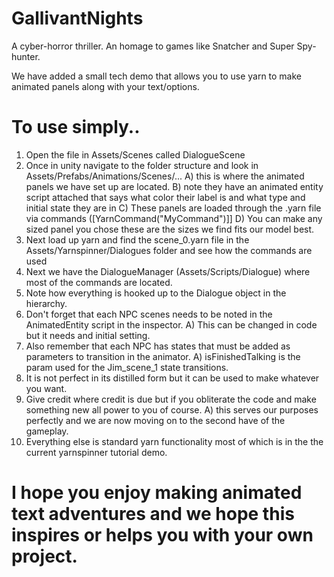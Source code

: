 # GallivantNights
A cyber-horror thriller. An homage to games like Snatcher and Super Spy-hunter.

We have added a small tech demo that allows you to use yarn to make animated panels along with your text/options.

# To use simply..
1.  Open the file in Assets/Scenes called DialogueScene
2. Once in unity navigate to the folder structure and look in Assets/Prefabs/Animations/Scenes/...
  A) this is where the animated panels we have set up are located.
  B) note they have an animated entity script attached that says what color their label is and what type and initial state they are in
  C) These panels are loaded through the .yarn file via commands ([YarnCommand("MyCommand")]]
  D) You can make any sized panel you chose these are the sizes we find fits our model best.
3. Next load up yarn and find the scene_0.yarn file in the Assets/Yarnspinner/Dialogues folder and see how the commands are used
4. Next we have the DialogueManager (Assets/Scripts/Dialogue) where most of the commands are located.
5. Note how everything is hooked up to the Dialogue object in the hierarchy.
6. Don't forget that each NPC scenes needs to be noted in the AnimatedEntity script in the inspector.
  A) This can be changed in code but it needs and initial setting.
7. Also remember that each NPC has states that must be added as parameters to transition in the animator.
  A) isFinishedTalking is the param used for the Jim_scene_1 state transitions.
8. It is not perfect in its distilled form but it can be used to make whatever you want. 
9. Give credit where credit is due but if you obliterate the code and make something new all power to you of course.
  A) this serves our purposes perfectly and we are now moving on to the second have of the gameplay.
10. Everything else is standard yarn functionality most of which is in the the current yarnspinner tutorial demo.

# I hope you enjoy making animated text adventures and we hope this inspires or helps you with your own project.
